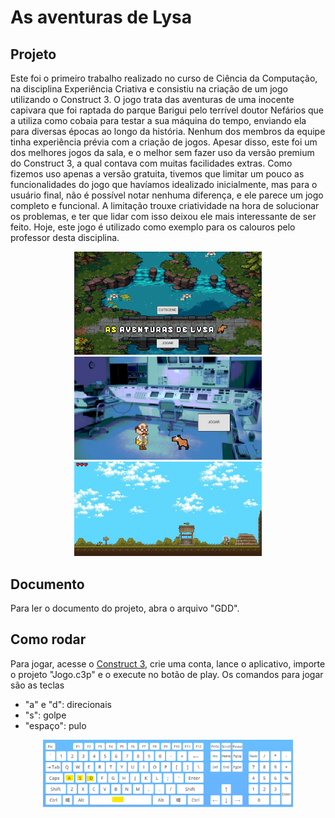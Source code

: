 # As aventuras de Lysa

## Projeto
Este foi o primeiro trabalho realizado no curso de Ciência da Computação, na disciplina Experiência Criativa e consistiu na criação de um jogo utilizando o Construct 3. O jogo trata das aventuras de uma inocente capivara que foi raptada do parque Barigui pelo terrível doutor Nefários que a utiliza como cobaia para testar a sua máquina do tempo, enviando ela para diversas épocas ao longo da história. Nenhum dos membros da equipe tinha experiência prévia com a criação de jogos. Apesar disso, este foi um dos melhores jogos da sala, e o melhor sem fazer uso da versão premium do Construct 3, a qual contava com muitas facilidades extras. Como fizemos uso apenas a versão gratuita, tivemos que limitar um pouco as funcionalidades do jogo que havíamos idealizado inicialmente, mas para o usuário final, não é possível notar nenhuma diferença, e ele parece um jogo completo e funcional. A limitação trouxe criatividade na hora de solucionar os problemas, e ter que lidar com isso deixou ele mais interessante de ser feito. Hoje, este jogo é utilizado como exemplo para os calouros pelo professor desta disciplina.

<p align="center">
<img width="300" src="Imagens_readme/abertura.png"><br>
<img width="300" src="Imagens_readme/cutscene.png"><br>
<img width="300" src="Imagens_readme/primeira_fase.png"><br>
</p>

## Documento
Para ler o documento do projeto, abra o arquivo "GDD".

## Como rodar
Para jogar, acesse o [Construct 3](https://www.construct.net/en), crie uma conta, lance o aplicativo, importe o projeto "Jogo.c3p" e o execute no botão de play.
Os comandos para jogar são as teclas 
 - "a" e "d": direcionais
 - "s": golpe
 - "espaço": pulo 
 <p align="center">
<img width="400" src="imagens_readme/comandos.png">
</p>

